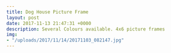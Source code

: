 ```yaml
---
title: Dog House Picture Frame
layout: post
date: 2017-11-13 21:47:31 +0000
description: Several Colours available. 4x6 picture frames
img:
- "/uploads/2017/11/14/20171103_082147.jpg"
---
```

